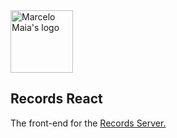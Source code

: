 <a href="https://marcelomaias.net">
    <img alt="Marcelo Maia's logo" src="https://marcelomaias.net/icon.png" width="100" />
</a>

## Records React

The front-end for the <a href="https://github.com/marcelomaias/records-server">Records Server.</a>

